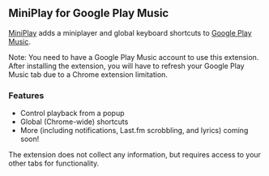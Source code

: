 ## MiniPlay for Google Play Music
[MiniPlay](https://chrome.google.com/webstore/detail/miniplay/dfddfiedihbijfeacjamchlliogmjjnd) adds a miniplayer and global keyboard shortcuts to [Google Play Music](https://play.google.com/music/listen).

Note: You need to have a Google Play Music account to use this extension. After installing the extension, you will have to refresh your Google Play Music tab due to a Chrome extension limitation.

### Features 

- Control playback from a popup
- Global (Chrome-wide) shortcuts
- More (including notifications, Last.fm scrobbling, and lyrics) coming soon!

The extension does not collect any information, but requires access to your other tabs for functionality. 
